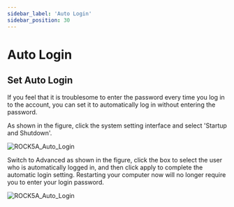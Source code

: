 ```yaml
---
sidebar_label: 'Auto Login'
sidebar_position: 30
---
```


# Auto Login

## Set Auto Login

If you feel that it is troublesome to enter the password every time you log in to the account, you can set it to automatically log in without entering the password.

As shown in the figure, click the system setting interface and select 'Startup and Shutdown'.  

![ROCK5A_Auto_Login](/img/rock5a/rock5a_auto_login_1.webp)

Switch to Advanced as shown in the figure, click the box to select the user who is automatically logged in, and then click apply to complete the automatic login setting. Restarting your computer now will no longer require you to enter your login password.  

![ROCK5A_Auto_Login](/img/rock5a/rock5a_auto_login_2.webp)

